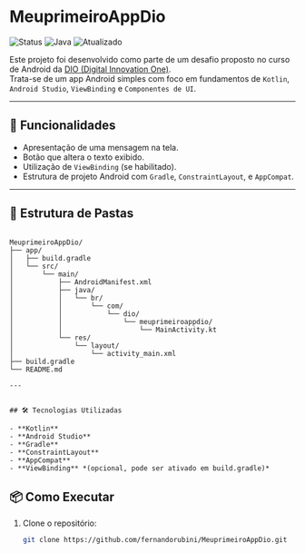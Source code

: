 # MeuprimeiroAppDio

![Status](https://img.shields.io/badge/status-finalizado-yellow)
![Java](https://img.shields.io/badge/language-Java17-blue)
![Atualizado](https://img.shields.io/badge/Atualizado-2025-brightgreen)

Este projeto foi desenvolvido como parte de um desafio proposto no curso de Android da [DIO (Digital Innovation One)](https://www.dio.me/).  
Trata-se de um app Android simples com foco em fundamentos de `Kotlin`, `Android Studio`, `ViewBinding` e `Componentes de UI`.

---

## 🚀 Funcionalidades

- Apresentação de uma mensagem na tela.
- Botão que altera o texto exibido.
- Utilização de `ViewBinding` (se habilitado).
- Estrutura de projeto Android com `Gradle`, `ConstraintLayout`, e `AppCompat`.

---

## 📁 Estrutura de Pastas

```text

MeuprimeiroAppDio/
├── app/
│   ├── build.gradle
│   └── src/
│       └── main/
│           ├── AndroidManifest.xml
│           ├── java/
│           │   └── br/
│           │       └── com/
│           │           └── dio/
│           │               └── meuprimeiroappdio/
│           │                   └── MainActivity.kt
│           └── res/
│               └── layout/
│                   └── activity_main.xml
├── build.gradle
└── README.md

---


## 🛠️ Tecnologias Utilizadas

- **Kotlin**
- **Android Studio**
- **Gradle**
- **ConstraintLayout**
- **AppCompat**
- **ViewBinding** *(opcional, pode ser ativado em build.gradle)*

```

## 📦 Como Executar

1. Clone o repositório:
   ```bash
   git clone https://github.com/fernandorubini/MeuprimeiroAppDio.git
